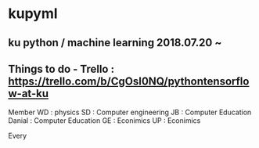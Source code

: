 # kupyml
ku python / machine learning 2018.07.20 ~
--
Things to do -  Trello : https://trello.com/b/CgOsI0NQ/pythontensorflow-at-ku
--
Member
WD : physics
SD : Computer engineering
JB : Computer Education
Danial : Computer Education
GE : Econimics
UP : Econimics

Every 
